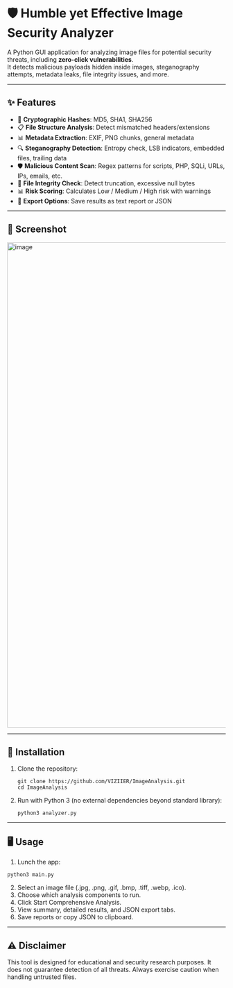 # 🛡️ Humble yet Effective Image Security Analyzer

A Python GUI application for analyzing image files for potential security threats, including **zero-click vulnerabilities**.  
It detects malicious payloads hidden inside images, steganography attempts, metadata leaks, file integrity issues, and more.

---

## ✨ Features
- 🔐 **Cryptographic Hashes**: MD5, SHA1, SHA256
- 📋 **File Structure Analysis**: Detect mismatched headers/extensions
- 📊 **Metadata Extraction**: EXIF, PNG chunks, general metadata
- 🔍 **Steganography Detection**: Entropy check, LSB indicators, embedded files, trailing data
- 🛡️ **Malicious Content Scan**: Regex patterns for scripts, PHP, SQLi, URLs, IPs, emails, etc.
- 🔧 **File Integrity Check**: Detect truncation, excessive null bytes
- 📊 **Risk Scoring**: Calculates Low / Medium / High risk with warnings
- 📄 **Export Options**: Save results as text report or JSON

---

## 📸 Screenshot
<img width="727" height="1118" alt="image" src="https://github.com/user-attachments/assets/0b03ff13-8e15-46cd-993c-c8e1055a03a9" />


---

## 🚀 Installation
1. Clone the repository:
   ```
   git clone https://github.com/VIZIIER/ImageAnalysis.git
   cd ImageAnalysis
   ```
2. Run with Python 3 (no external dependencies beyond standard library):
   ```
   python3 analyzer.py
   ```
---

## 🖥️ Usage

1. Lunch the app:
```
python3 main.py
```
2. Select an image file (.jpg, .png, .gif, .bmp, .tiff, .webp, .ico).
3. Choose which analysis components to run.
4. Click Start Comprehensive Analysis.
5. View summary, detailed results, and JSON export tabs.
6. Save reports or copy JSON to clipboard.

---

## ⚠️ Disclaimer
This tool is designed for educational and security research purposes.
It does not guarantee detection of all threats. Always exercise caution when handling untrusted files.
